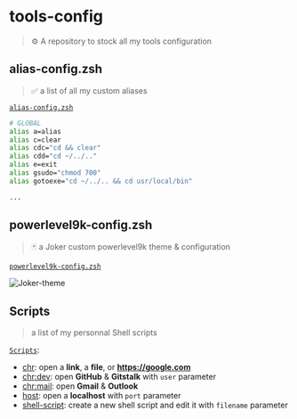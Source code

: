 # tools-config

> ⚙️ A repository to stock all my tools configuration

## alias-config.zsh

> ✅ a list of all my custom aliases

[`alias-config.zsh`](https://github.com/blyndusk/tools-config/blob/master/alias-config.zsh)

```zsh
# GLOBAL
alias a=alias
alias c=clear
alias cdc="cd && clear"
alias cdd="cd ~/../.."
alias e=exit
alias gsudo="chmod 700"
alias gotoexe="cd ~/../.. && cd usr/local/bin"

...
```

## powerlevel9k-config.zsh

> 🃏 a Joker custom powerlevel9k theme & configuration

[`powerlevel9k-config.zsh`](https://github.com/blyndusk/tools-config/blob/master/powerlevel9k-config.zsh)

![Joker-theme](https://image.noelshack.com/fichiers/2019/12/2/1553034327-joker-theme.jpg)

## Scripts

> a list of my personnal Shell scripts

[`Scripts`](https://github.com/blyndusk/tools-config/tree/master/scripts):

- [chr](https://github.com/blyndusk/tools-config/blob/master/scripts/chr.sh): open a **link**, a **file**, or **https://google.com**
- [chr:dev](https://github.com/blyndusk/tools-config/blob/master/scripts/chr:dev.sh): open **GitHub** & **Gitstalk** with `user` parameter
- [chr:mail](https://github.com/blyndusk/tools-config/blob/master/scripts/chr:mail.sh): open **Gmail** & **Outlook**
- [host](https://github.com/blyndusk/tools-config/blob/master/scripts/host.sh): open a **localhost** with `port` parameter
- [shell-script](https://github.com/blyndusk/tools-config/blob/master/scripts/shell-script.sh): create a new shell script and edit it with `filename` parameter